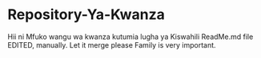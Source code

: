 # Repository-Ya-Kwanza
Hii ni Mfuko wangu wa kwanza kutumia lugha ya Kiswahili
ReadMe.md file EDITED, manually.
Let it merge please
Family is very important.
